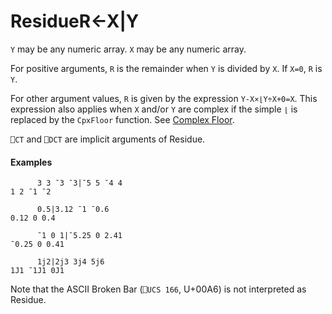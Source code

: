 




<h1 class="heading"><span class="name">Residue</span><span class="command">R←X|Y</span></h1>

`Y` may be any numeric array.  `X` may be any numeric array.


For positive arguments, `R` is the remainder when `Y` is divided by `X`. If `X=0`, `R` is `Y`.


For other argument values, `R` is given by the expression `Y-X×⌊Y÷X+0=X`. This expression also applies when `X` and/or `Y` are complex if the simple `⌊` is replaced by the `CpxFloor` function. See [Complex Floor](../scalar-monadic-functions/floor.md).


`⎕CT` and `⎕DCT` are  implicit arguments of Residue.


#### Examples
```apl
      3 3 ¯3 ¯3|¯5 5 ¯4 4
1 2 ¯1 ¯2
 
      0.5|3.12 ¯1 ¯0.6
0.12 0 0.4
 
      ¯1 0 1|¯5.25 0 2.41
¯0.25 0 0.41
 
      1j2|2j3 3j4 5j6
1J1 ¯1J1 0J1
```


Note that the ASCII Broken Bar (`⎕UCS 166`, U+00A6) is not interpreted as Residue.


